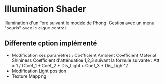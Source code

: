 # Illumination Shader

Illumination d'un Tore suivant le modele de Phong.
Gestion avec un menu "souris" avec le clique central.

## Differente option implémenté
- Modification des paramètres :
    Coefficient Ambient
    Coefficient Material Shininess
    Coefficient d'atténuation 1,2,3 suivant la formule suivante : Att = 1 / (Coef_1 + Coef_2 * Dis_Light + Coef_3 * Dis_Light^2
- Modification Light position
- Texture Mapping
